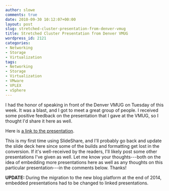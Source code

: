 ```yaml
---
author: slowe
comments: true
date: 2010-09-30 10:12:07+00:00
layout: post
slug: stretched-cluster-presentation-from-denver-vmug
title: Stretched Cluster Presentation from Denver VMUG
wordpress_id: 2121
categories:
- Networking
- Storage
- Virtualization
tags:
- Networking
- Storage
- Virtualization
- VMware
- VPLEX
- vSphere
---
```


I had the honor of speaking in front of the Denver VMUG on Tuesday of this week. It was a blast, and I got to meet a great group of people. I received some positive feedback on the presentation that I gave at the VMUG, so I thought I'd share it here as well.

Here is [a link to the presentation][1].

This is my first time using SlideShare, and I'll probably go back and update the slide deck here since some of the builds and formatting get lost in the conversion. If it's well-received by the readers, I'll likely post some other presentations I've given as well. Let me know your thoughts---both on the idea of embedding more presentations here as well as any thoughts on this particular presentation---in the comments below. Thanks!

**UPDATE:** During the migration to the new blog platform at the end of 2014, embedded presentations had to be changed to linked presentations.

[1]: http://www.slideshare.net/lowescott/2010-0928stretchedclustersdenvervmug
